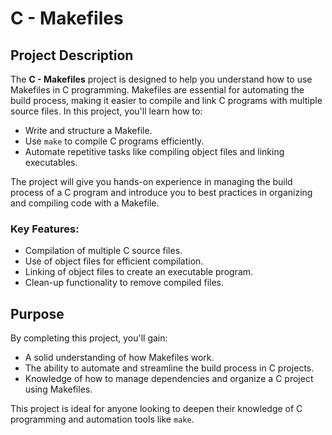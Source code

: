 # C - Makefiles

## Project Description

The **C - Makefiles** project is designed to help you understand how to use Makefiles in C programming. Makefiles are essential for automating the build process, making it easier to compile and link C programs with multiple source files. In this project, you'll learn how to:

- Write and structure a Makefile.
- Use `make` to compile C programs efficiently.
- Automate repetitive tasks like compiling object files and linking executables.

The project will give you hands-on experience in managing the build process of a C program and introduce you to best practices in organizing and compiling code with a Makefile.

### Key Features:
- Compilation of multiple C source files.
- Use of object files for efficient compilation.
- Linking of object files to create an executable program.
- Clean-up functionality to remove compiled files.

## Purpose

By completing this project, you'll gain:
- A solid understanding of how Makefiles work.
- The ability to automate and streamline the build process in C projects.
- Knowledge of how to manage dependencies and organize a C project using Makefiles.

This project is ideal for anyone looking to deepen their knowledge of C programming and automation tools like `make`.

